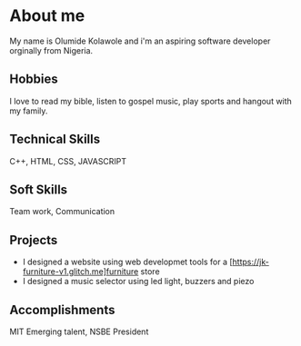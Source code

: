 # About me

My name is Olumide Kolawole and i'm an aspiring software developer orginally from
 Nigeria.

## Hobbies

I love to read my bible, listen to gospel music, play sports and hangout with
my family.  

## Technical Skills

C++, HTML, CSS, JAVASCRIPT

## Soft Skills

Team work, Communication

## Projects

* I designed a website using web developmet tools for a
  [https://jk-furniture-v1.glitch.me]furniture store
* I designed a music selector using led light, buzzers and piezo

## Accomplishments

MIT Emerging talent, NSBE President

